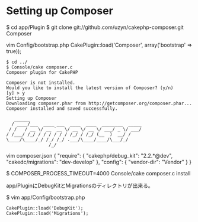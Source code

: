 # Setting up Composer

$ cd app/Plugin
$ git clone git://github.com/uzyn/cakephp-composer.git Composer


vim Config/bootstrap.php
CakePlugin::load('Composer', array('bootstrap' => true));

    $ cd ../
    $ Console/cake composer.c
    Composer plugin for CakePHP

    Composer is not installed.
    Would you like to install the latest version of Composer? (y/n)
    [y] > y
    Setting up Composer
    Downloading composer.phar from http://getcomposer.org/composer.phar...
    Composer installed and saved successfully.

       ______
      / ____/___  ____ ___  ____  ____  ________  _____
     / /   / __ \/ __ `__ \/ __ \/ __ \/ ___/ _ \/ ___/
    / /___/ /_/ / / / / / / /_/ / /_/ (__  )  __/ /
    \____/\____/_/ /_/ /_/ .___/\____/____/\___/_/
                    /_/

vim composer.json
{
    "require": {
        "cakephp/debug_kit": "2.2.*@dev",
        "cakedc/migrations": "dev-develop"
    },
    "config": {
        "vendor-dir": "Vendor"
    }
}


$ COMPOSER_PROCESS_TIMEOUT=4000 Console/cake composer.c install

app/PluginにDebugKitとMigrationsのディレクトリが出来る。

$ vim app/Config/bootstrap.php

    CakePlugin::load('DebugKit');
    CakePlugin::load('Migrations');